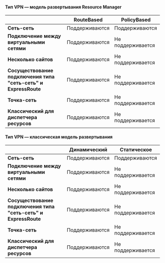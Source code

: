 #### <a name="vpn-type---resource-manager-deployment-model"></a>Тип VPN — модель развертывания Resource Manager
|  | **RouteBased** | **PolicyBased** |
| --- | --- | --- |
| **Сеть-сеть** |Поддерживаются |Поддерживаются |
| **Подключение между виртуальными сетями** |Поддерживаются |Не поддерживается |
| **Несколько сайтов** |Поддерживаются |Не поддерживается |
| **Сосуществование подключения типа "сеть-сеть" и ExpressRoute** |Поддерживаются |Не поддерживается |
| **Точка-сеть** |Поддерживаются |Не поддерживается |
| **Классический для диспетчера ресурсов** |Поддерживаются |Не поддерживается |

#### <a name="vpn-type---classic-deployment-model"></a>Тип VPN — классическая модель развертывания
|  | **Динамический** | **Статическое** |
| --- | --- | --- |
| **Сеть-сеть** |Поддерживаются |Поддерживаются |
| **Подключение между виртуальными сетями** |Поддерживаются |Не поддерживается |
| **Несколько сайтов** |Поддерживаются |Не поддерживается |
| **Сосуществование подключения типа "сеть-сеть" и ExpressRoute** |Поддерживаются |Не поддерживается |
| **Точка-сеть** |Поддерживаются |Не поддерживается |
| **Классический для диспетчера ресурсов** |Поддерживаются |Не поддерживается |



<!--HONumber=Nov16_HO3-->


